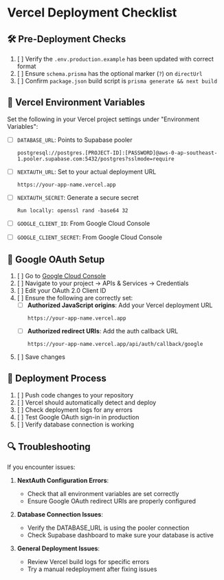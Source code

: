 # Vercel Deployment Checklist

## 🛠️ Pre-Deployment Checks

1. [ ] Verify the `.env.production.example` has been updated with correct format
2. [ ] Ensure `schema.prisma` has the optional marker (`?`) on `directUrl`
3. [ ] Confirm `package.json` build script is `prisma generate && next build`

## 🔐 Vercel Environment Variables

Set the following in your Vercel project settings under "Environment Variables":

- [ ] `DATABASE_URL`: Points to Supabase pooler

  ```
  postgresql://postgres.[PROJECT-ID]:[PASSWORD]@aws-0-ap-southeast-1.pooler.supabase.com:5432/postgres?sslmode=require
  ```

- [ ] `NEXTAUTH_URL`: Set to your actual deployment URL

  ```
  https://your-app-name.vercel.app
  ```

- [ ] `NEXTAUTH_SECRET`: Generate a secure secret

  ```
  Run locally: openssl rand -base64 32
  ```

- [ ] `GOOGLE_CLIENT_ID`: From Google Cloud Console

- [ ] `GOOGLE_CLIENT_SECRET`: From Google Cloud Console

## 🔄 Google OAuth Setup

1. [ ] Go to [Google Cloud Console](https://console.cloud.google.com/)
2. [ ] Navigate to your project → APIs & Services → Credentials
3. [ ] Edit your OAuth 2.0 Client ID
4. [ ] Ensure the following are correctly set:
   - [ ] **Authorized JavaScript origins**: Add your Vercel deployment URL
     ```
     https://your-app-name.vercel.app
     ```
   - [ ] **Authorized redirect URIs**: Add the auth callback URL
     ```
     https://your-app-name.vercel.app/api/auth/callback/google
     ```
5. [ ] Save changes

## 🚀 Deployment Process

1. [ ] Push code changes to your repository
2. [ ] Vercel should automatically detect and deploy
3. [ ] Check deployment logs for any errors
4. [ ] Test Google OAuth sign-in in production
5. [ ] Verify database connection is working

## 🔍 Troubleshooting

If you encounter issues:

1. **NextAuth Configuration Errors**:

   - Check that all environment variables are set correctly
   - Ensure Google OAuth redirect URIs are properly configured

2. **Database Connection Issues**:

   - Verify the DATABASE_URL is using the pooler connection
   - Check Supabase dashboard to make sure your database is active

3. **General Deployment Issues**:
   - Review Vercel build logs for specific errors
   - Try a manual redeployment after fixing issues
